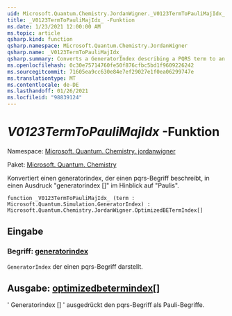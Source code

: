 ```yaml
---
uid: Microsoft.Quantum.Chemistry.JordanWigner._V0123TermToPauliMajIdx_
title: _V0123TermToPauliMajIdx_ -Funktion
ms.date: 1/23/2021 12:00:00 AM
ms.topic: article
qsharp.kind: function
qsharp.namespace: Microsoft.Quantum.Chemistry.JordanWigner
qsharp.name: _V0123TermToPauliMajIdx_
qsharp.summary: Converts a GeneratorIndex describing a PQRS term to an expression 'GeneratorIndex[]' in terms of Paulis
ms.openlocfilehash: 0c30e75714760fe50f876cfbc5bd1f9609226242
ms.sourcegitcommit: 71605ea9cc630e84e7ef29027e1f0ea06299747e
ms.translationtype: MT
ms.contentlocale: de-DE
ms.lasthandoff: 01/26/2021
ms.locfileid: "98839124"
---
```

# <a name="_v0123termtopaulimajidx_-function"></a>_V0123TermToPauliMajIdx_ -Funktion

Namespace: [Microsoft. Quantum. Chemistry. jordanwigner](xref:Microsoft.Quantum.Chemistry.JordanWigner)

Paket: [Microsoft. Quantum. Chemistry](https://nuget.org/packages/Microsoft.Quantum.Chemistry)


Konvertiert einen generatorindex, der einen pqrs-Begriff beschreibt, in einen Ausdruck "generatorindex []" im Hinblick auf "Paulis".

```qsharp
function _V0123TermToPauliMajIdx_ (term : Microsoft.Quantum.Simulation.GeneratorIndex) : Microsoft.Quantum.Chemistry.JordanWigner.OptimizedBETermIndex[]
```


## <a name="input"></a>Eingabe

### <a name="term--generatorindex"></a>Begriff: [generatorindex](xref:Microsoft.Quantum.Simulation.GeneratorIndex)

`GeneratorIndex` der einen pqrs-Begriff darstellt.



## <a name="output--optimizedbetermindex"></a>Ausgabe: [optimizedbetermindex](xref:Microsoft.Quantum.Chemistry.JordanWigner.OptimizedBETermIndex)[]

' Generatorindex [] ' ausgedrückt den pqrs-Begriff als Pauli-Begriffe.